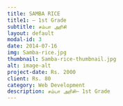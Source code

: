 ```yaml
---
title: SAMBA RICE    
title1: – 1st Grade
subtitle: சம்பா அரிசி
layout: default
modal-id: 3
date: 2014-07-16
img: Samba-rice.jpg
thumbnail: Samba-rice-thumbnail.jpg
alt: image-alt
project-date: Rs. 2000
client: Rs. 80
category: Web Development
description: சம்பா அரிசி– 1st Grade
---
```

